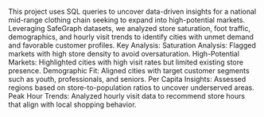 This project uses SQL queries to uncover data-driven insights for a national mid-range clothing chain seeking to expand into high-potential markets. Leveraging SafeGraph datasets, we analyzed store saturation, foot traffic, demographics, and hourly visit trends to identify cities with unmet demand and favorable customer profiles.
Key Analysis:
Saturation Analysis: Flagged markets with high store density to avoid oversaturation.
High-Potential Markets: Highlighted cities with high visit rates but limited existing store presence.
Demographic Fit: Aligned cities with target customer segments such as youth, professionals, and seniors.
Per Capita Insights: Assessed regions based on store-to-population ratios to uncover underserved areas.
Peak Hour Trends: Analyzed hourly visit data to recommend store hours that align with local shopping behavior.
